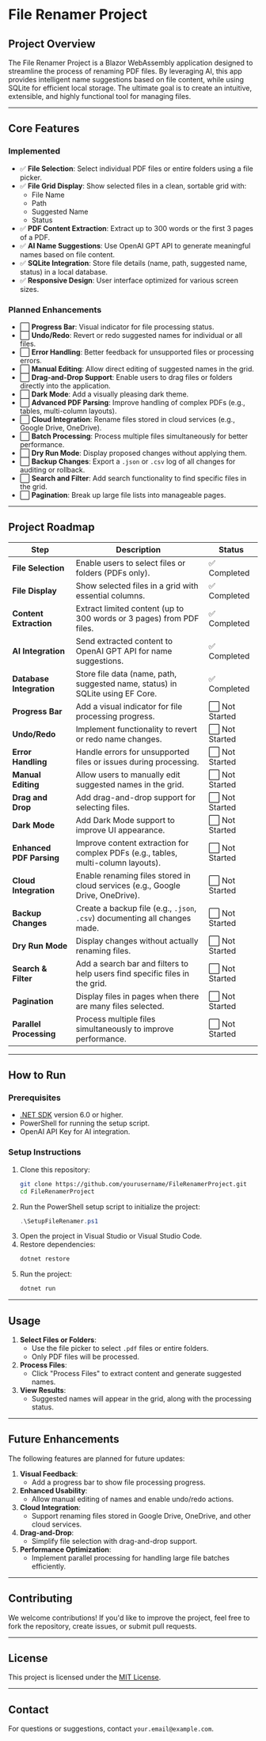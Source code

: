# File Renamer Project

## **Project Overview**
The File Renamer Project is a Blazor WebAssembly application designed to streamline the process of renaming PDF files. By leveraging AI, this app provides intelligent name suggestions based on file content, while using SQLite for efficient local storage. The ultimate goal is to create an intuitive, extensible, and highly functional tool for managing files.

---

## **Core Features**

### **Implemented**
- ✅ **File Selection**: Select individual PDF files or entire folders using a file picker.
- ✅ **File Grid Display**: Show selected files in a clean, sortable grid with:
  - File Name
  - Path
  - Suggested Name
  - Status
- ✅ **PDF Content Extraction**: Extract up to 300 words or the first 3 pages of a PDF.
- ✅ **AI Name Suggestions**: Use OpenAI GPT API to generate meaningful names based on file content.
- ✅ **SQLite Integration**: Store file details (name, path, suggested name, status) in a local database.
- ✅ **Responsive Design**: User interface optimized for various screen sizes.

### **Planned Enhancements**
- ⬜ **Progress Bar**: Visual indicator for file processing status.
- ⬜ **Undo/Redo**: Revert or redo suggested names for individual or all files.
- ⬜ **Error Handling**: Better feedback for unsupported files or processing errors.
- ⬜ **Manual Editing**: Allow direct editing of suggested names in the grid.
- ⬜ **Drag-and-Drop Support**: Enable users to drag files or folders directly into the application.
- ⬜ **Dark Mode**: Add a visually pleasing dark theme.
- ⬜ **Advanced PDF Parsing**: Improve handling of complex PDFs (e.g., tables, multi-column layouts).
- ⬜ **Cloud Integration**: Rename files stored in cloud services (e.g., Google Drive, OneDrive).
- ⬜ **Batch Processing**: Process multiple files simultaneously for better performance.
- ⬜ **Dry Run Mode**: Display proposed changes without applying them.
- ⬜ **Backup Changes**: Export a `.json` or `.csv` log of all changes for auditing or rollback.
- ⬜ **Search and Filter**: Add search functionality to find specific files in the grid.
- ⬜ **Pagination**: Break up large file lists into manageable pages.

---

## **Project Roadmap**

| Step                     | Description                                                                                     | Status    |
|--------------------------|-----------------------------------------------------------------------------------------|-----------|
| **File Selection**       | Enable users to select files or folders (PDFs only).                                             | ✅ Completed |
| **File Display**         | Show selected files in a grid with essential columns.                                            | ✅ Completed |
| **Content Extraction**   | Extract limited content (up to 300 words or 3 pages) from PDF files.                             | ✅ Completed |
| **AI Integration**       | Send extracted content to OpenAI GPT API for name suggestions.                                   | ✅ Completed |
| **Database Integration** | Store file data (name, path, suggested name, status) in SQLite using EF Core.                    | ✅ Completed |
| **Progress Bar**         | Add a visual indicator for file processing progress.                                             | ⬜ Not Started |
| **Undo/Redo**            | Implement functionality to revert or redo name changes.                                         | ⬜ Not Started |
| **Error Handling**       | Handle errors for unsupported files or issues during processing.                                 | ⬜ Not Started |
| **Manual Editing**       | Allow users to manually edit suggested names in the grid.                                        | ⬜ Not Started |
| **Drag and Drop**        | Add drag-and-drop support for selecting files.                                                   | ⬜ Not Started |
| **Dark Mode**            | Add Dark Mode support to improve UI appearance.                                                 | ⬜ Not Started |
| **Enhanced PDF Parsing** | Improve content extraction for complex PDFs (e.g., tables, multi-column layouts).                | ⬜ Not Started |
| **Cloud Integration**    | Enable renaming files stored in cloud services (e.g., Google Drive, OneDrive).                   | ⬜ Not Started |
| **Backup Changes**       | Create a backup file (e.g., `.json`, `.csv`) documenting all changes made.                       | ⬜ Not Started |
| **Dry Run Mode**         | Display changes without actually renaming files.                                                | ⬜ Not Started |
| **Search & Filter**      | Add a search bar and filters to help users find specific files in the grid.                      | ⬜ Not Started |
| **Pagination**           | Display files in pages when there are many files selected.                                       | ⬜ Not Started |
| **Parallel Processing**  | Process multiple files simultaneously to improve performance.                                    | ⬜ Not Started |

---

## **How to Run**

### **Prerequisites**
- [.NET SDK](https://dotnet.microsoft.com/download) version 6.0 or higher.
- PowerShell for running the setup script.
- OpenAI API Key for AI integration.

### **Setup Instructions**
1. Clone this repository:
   ```bash
   git clone https://github.com/yourusername/FileRenamerProject.git
   cd FileRenamerProject
   ```
2. Run the PowerShell setup script to initialize the project:
   ```powershell
   .\SetupFileRenamer.ps1
   ```
3. Open the project in Visual Studio or Visual Studio Code.
4. Restore dependencies:
   ```bash
   dotnet restore
   ```
5. Run the project:
   ```bash
   dotnet run
   ```

---

## **Usage**

1. **Select Files or Folders**:
   - Use the file picker to select `.pdf` files or entire folders.
   - Only PDF files will be processed.
2. **Process Files**:
   - Click "Process Files" to extract content and generate suggested names.
3. **View Results**:
   - Suggested names will appear in the grid, along with the processing status.

---

## **Future Enhancements**

The following features are planned for future updates:
1. **Visual Feedback**:
   - Add a progress bar to show file processing progress.
2. **Enhanced Usability**:
   - Allow manual editing of names and enable undo/redo actions.
3. **Cloud Integration**:
   - Support renaming files stored in Google Drive, OneDrive, and other cloud services.
4. **Drag-and-Drop**:
   - Simplify file selection with drag-and-drop support.
5. **Performance Optimization**:
   - Implement parallel processing for handling large file batches efficiently.

---

## **Contributing**

We welcome contributions! If you'd like to improve the project, feel free to fork the repository, create issues, or submit pull requests.

---

## **License**

This project is licensed under the [MIT License](LICENSE).

---

## **Contact**

For questions or suggestions, contact `your.email@example.com`.
